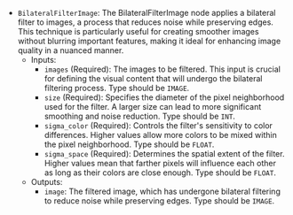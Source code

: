 - `BilateralFilterImage`: The BilateralFilterImage node applies a bilateral filter to images, a process that reduces noise while preserving edges. This technique is particularly useful for creating smoother images without blurring important features, making it ideal for enhancing image quality in a nuanced manner.
    - Inputs:
        - `images` (Required): The images to be filtered. This input is crucial for defining the visual content that will undergo the bilateral filtering process. Type should be `IMAGE`.
        - `size` (Required): Specifies the diameter of the pixel neighborhood used for the filter. A larger size can lead to more significant smoothing and noise reduction. Type should be `INT`.
        - `sigma_color` (Required): Controls the filter's sensitivity to color differences. Higher values allow more colors to be mixed within the pixel neighborhood. Type should be `FLOAT`.
        - `sigma_space` (Required): Determines the spatial extent of the filter. Higher values mean that farther pixels will influence each other as long as their colors are close enough. Type should be `FLOAT`.
    - Outputs:
        - `image`: The filtered image, which has undergone bilateral filtering to reduce noise while preserving edges. Type should be `IMAGE`.
